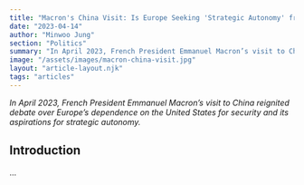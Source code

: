 ```yaml
---
title: "Macron's China Visit: Is Europe Seeking 'Strategic Autonomy' from the U.S.?"
date: "2023-04-14"
author: "Minwoo Jung"
section: "Politics"
summary: "In April 2023, French President Emmanuel Macron’s visit to China reignited debate over Europe’s dependence on the United States for security and its aspirations for strategic autonomy."
image: "/assets/images/macron-china-visit.jpg"
layout: "article-layout.njk"
tags: "articles"
---
```


*In April 2023, French President Emmanuel Macron’s visit to China reignited debate over Europe’s dependence on the United States for security and its aspirations for strategic autonomy.*

## Introduction
...
